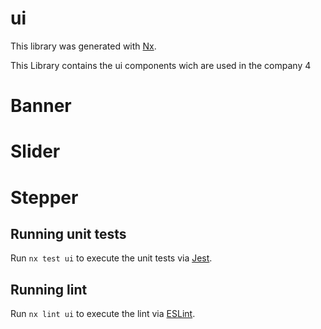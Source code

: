 # ui

This library was generated with [Nx](https://nx.dev).

This Library contains the ui components wich are used in the company
4

# Banner

# Slider

# Stepper

## Running unit tests

Run `nx test ui` to execute the unit tests via [Jest](https://jestjs.io).

## Running lint

Run `nx lint ui` to execute the lint via [ESLint](https://eslint.org/).
